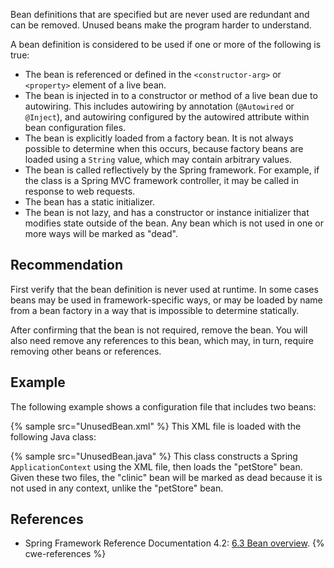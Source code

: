 Bean definitions that are specified but are never used are redundant and can be removed. Unused beans make the program harder to understand.

A bean definition is considered to be used if one or more of the following is true:

* The bean is referenced or defined in the `<constructor-arg>` or `<property>` element of a live bean.
* The bean is injected in to a constructor or method of a live bean due to autowiring. This includes autowiring by annotation (`@Autowired` or `@Inject`), and autowiring configured by the autowired attribute within bean configuration files.
* The bean is explicitly loaded from a factory bean. It is not always possible to determine when this occurs, because factory beans are loaded using a `String` value, which may contain arbitrary values.
* The bean is called reflectively by the Spring framework. For example, if the class is a Spring MVC framework controller, it may be called in response to web requests.
* The bean has a static initializer.
* The bean is not lazy, and has a constructor or instance initializer that modifies state outside of the bean.
Any bean which is not used in one or more ways will be marked as "dead".


## Recommendation
First verify that the bean definition is never used at runtime. In some cases beans may be used in framework-specific ways, or may be loaded by name from a bean factory in a way that is impossible to determine statically.

After confirming that the bean is not required, remove the bean. You will also need remove any references to this bean, which may, in turn, require removing other beans or references.


## Example
The following example shows a configuration file that includes two beans:

{% sample src="UnusedBean.xml" %}
This XML file is loaded with the following Java class:

{% sample src="UnusedBean.java" %}
This class constructs a Spring `ApplicationContext` using the XML file, then loads the "petStore" bean. Given these two files, the "clinic" bean will be marked as dead because it is not used in any context, unlike the "petStore" bean.


## References
* Spring Framework Reference Documentation 4.2: [6.3 Bean overview](http://docs.spring.io/spring/docs/4.2.3.RELEASE/spring-framework-reference/html/beans.html#beans-definition).
{% cwe-references %}
